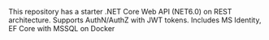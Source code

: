 This repository has a starter .NET Core Web API (NET6.0) on REST architecture. 
Supports AuthN/AuthZ with JWT tokens. Includes MS Identity, EF Core with MSSQL on Docker
